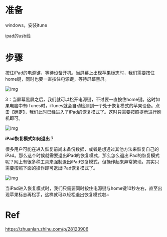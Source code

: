 # 准备

windows，安装itune

ipad的usb线

# 步骤

按住iPad的电源键，等待设备开机。当屏幕上出现苹果标志时，我们需要按住home键，同时也要一直按住电源键，等待屏幕黑屏。



![img](https://pic2.zhimg.com/80/v2-4bb5c866384a7257d738c4fc22f5234d_720w.jpg)



3：当屏幕黑屏之后，我们就可以松开电源键，不过要一直按住home键。这时如果电脑中有iTunes时，iTunes就会自动检测到一个处于恢复模式的苹果设备。点击【确定】，我们此时已经进入了iPad的恢复模式了。这时只需要按照提示进行刷机即可。



![img](https://pic2.zhimg.com/80/v2-bf499c20a1d5c80989675e5d8511820d_720w.jpg)



**iPad恢复模式如何退出？**

很多用户可能在进入恢复前尚未备份数据，或者是想通过其他方法来恢复自己的iPad。那么这个时候就需要退出iPad的恢复模式，那么怎么退出iPad的恢复模式呢？网上有很多种工具来强制退出iPad恢复模式，但操作起来异常繁琐。其实只需要按照下面的操作即可退出iPad恢复模式了。



![img](https://pic3.zhimg.com/80/v2-2bb75508fe5f02c302a7a77e9f8e9bd6_720w.jpg)



当iPad进入恢复模式时，我们只需要同时按住电源键与home键10秒左右，直至出现苹果标志再松手，这样就可以轻松退出恢复模式啦~

# Ref

https://zhuanlan.zhihu.com/p/28123906

